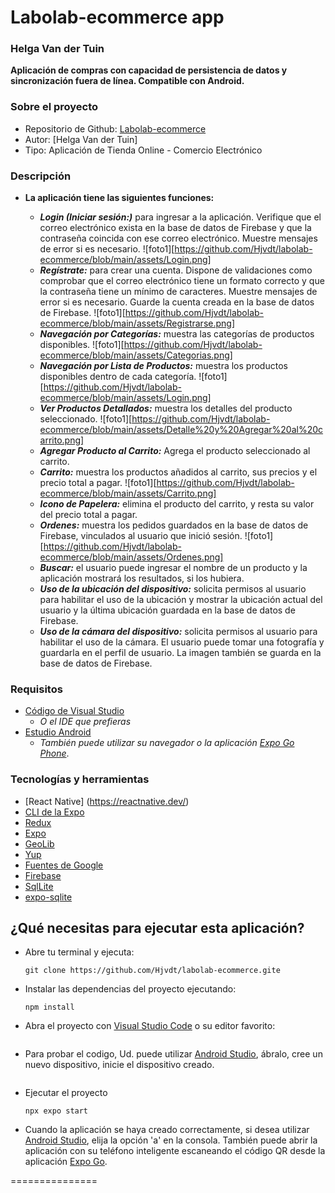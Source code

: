 # Labolab-ecommerce app

### Helga Van der Tuin

**Aplicación de compras con capacidad de persistencia de datos y sincronización fuera de línea. Compatible con Android.**

### Sobre el proyecto

- Repositorio de Github: [Labolab-ecommerce](https://github.com/Hjvdt/labolab-ecommerce.git)
- Autor: [Helga Van der Tuin]
- Tipo: Aplicación de Tienda Online - Comercio Electrónico

### Descripción

- **La aplicación tiene las siguientes funciones:**

  - **_Login (Iniciar sesión:)_** para ingresar a la aplicación. Verifique que el correo electrónico exista en la base de datos de Firebase y que la contraseña coincida con ese correo electrónico. Muestre mensajes de error si es necesario.
    ![foto1][https://github.com/Hjvdt/labolab-ecommerce/blob/main/assets/Login.png]
  - **_Regístrate:_** para crear una cuenta. Dispone de validaciones como comprobar que el correo electrónico tiene un formato correcto y que la contraseña tiene un mínimo de caracteres. Muestre mensajes de error si es necesario. Guarde la cuenta creada en la base de datos de Firebase.
    ![foto1][https://github.com/Hjvdt/labolab-ecommerce/blob/main/assets/Registrarse.png]
  - **_Navegación por Categorías:_** muestra las categorías de productos disponibles.
    ![foto1][https://github.com/Hjvdt/labolab-ecommerce/blob/main/assets/Categorias.png]
  - **_Navegación por Lista de Productos:_** muestra los productos disponibles dentro de cada categoría.
    ![foto1][https://github.com/Hjvdt/labolab-ecommerce/blob/main/assets/Login.png]
  - **_Ver Productos Detallados:_** muestra los detalles del producto seleccionado.
    ![foto1][https://github.com/Hjvdt/labolab-ecommerce/blob/main/assets/Detalle%20y%20Agregar%20al%20carrito.png]
  - **_Agregar Producto al Carrito:_** Agrega el producto seleccionado al carrito.
  - **_Carrito:_** muestra los productos añadidos al carrito, sus precios y el precio total a pagar.
    ![foto1][https://github.com/Hjvdt/labolab-ecommerce/blob/main/assets/Carrito.png]
  - **_Icono de Papelera:_** elimina el producto del carrito, y resta su valor del precio total a pagar.
  - **_Ordenes:_** muestra los pedidos guardados en la base de datos de Firebase, vinculados al usuario que inició sesión.
    ![foto1][https://github.com/Hjvdt/labolab-ecommerce/blob/main/assets/Ordenes.png]
  - **_Buscar:_** el usuario puede ingresar el nombre de un producto y la aplicación mostrará los resultados, si los hubiera.
  - **_Uso de la ubicación del dispositivo:_** solicita permisos al usuario para habilitar el uso de la ubicación y mostrar la ubicación actual del usuario y la última ubicación guardada en la base de datos de Firebase.
  - **_Uso de la cámara del dispositivo:_** solicita permisos al usuario para habilitar el uso de la cámara. El usuario puede tomar una fotografía y guardarla en el perfil de usuario. La imagen también se guarda en la base de datos de Firebase.

### Requisitos

- [Código de Visual Studio](https://code.visualstudio.com/)
  - _O el IDE que prefieras_
- [Estudio Android](https://developer.android.com/studio?hl=es-419)
  - _También puede utilizar su navegador o la aplicación [Expo Go Phone](https://expo.dev/client)_.

### Tecnologías y herramientas

- [React Native] (https://reactnative.dev/)
- [CLI de la Expo](https://docs.expo.dev/more/expo-cli/)
- [Redux](https://redux.js.org/)
- [Expo](https://docs.expo.dev/)
- [GeoLib](https://www.npmjs.com/package/geolib)
- [Yup](https://www.npmjs.com/package/yup)
- [Fuentes de Google](https://fonts.google.com/)
- [Firebase](https://firebase.google.com/?hl=es)
- [SqlLite](https://www.sqlite.org/index.html)
- [expo-sqlite](https://docs.expo.dev/versions/latest/sdk/sqlite/)

## ¿Qué necesitas para ejecutar esta aplicación?

- Abre tu terminal y ejecuta:
  ```
  git clone https://github.com/Hjvdt/labolab-ecommerce.gite
  ```
- Instalar las dependencias del proyecto ejecutando:
  ```
  npm install
  ```
- Abra el proyecto con [Visual Studio Code](https://code.visualstudio.com/) o su editor favorito:
  ```

  ```
- Para probar el codigo, Ud. puede utilizar [Android Studio](https://developer.android.com/studio?hl=es-419), ábralo, cree un nuevo dispositivo, inicie el dispositivo creado.
  ```

  ```
- Ejecutar el proyecto
  ```
  npx expo start
  ```
- Cuando la aplicación se haya creado correctamente, si desea utilizar [Android Studio](https://developer.android.com/studio?hl=es-419), elija la opción \'a\' en la consola. También puede abrir la aplicación con su teléfono inteligente escaneando el código QR desde la aplicación [Expo Go](https://expo.dev/client).

===============
​
